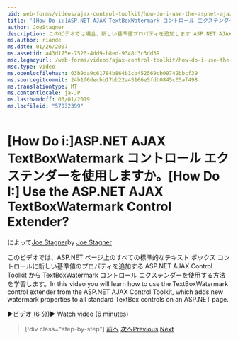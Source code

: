 ```yaml
---
uid: web-forms/videos/ajax-control-toolkit/how-do-i-use-the-aspnet-ajax-textboxwatermark-control-extender
title: '[How Do i:]ASP.NET AJAX TextBoxWatermark コントロール エクステンダーを使用しますか。 | Microsoft Docs'
author: JoeStagner
description: このビデオでは場合、新しい基準値プロパティを追加します ASP.NET AJAX Control Toolkit から TextBoxWatermark コントロール エクステンダーを使用する方法について説明します。 をしています.。
ms.author: riande
ms.date: 01/26/2007
ms.assetid: a43d175e-7526-4dd9-b8ed-9348c3c3dd39
msc.legacyurl: /web-forms/videos/ajax-control-toolkit/how-do-i-use-the-aspnet-ajax-textboxwatermark-control-extender
msc.type: video
ms.openlocfilehash: 03b9da9c61784b864b1cb452569cb09742bbcf39
ms.sourcegitcommit: 24b1f6decbb17bb22a45166e5fdb0845c65af498
ms.translationtype: MT
ms.contentlocale: ja-JP
ms.lasthandoff: 03/01/2019
ms.locfileid: "57032399"
---
```

<a name="how-do-i-use-the-aspnet-ajax-textboxwatermark-control-extender"></a><span data-ttu-id="fbf4e-104">[How Do i:]ASP.NET AJAX TextBoxWatermark コントロール エクステンダーを使用しますか。</span><span class="sxs-lookup"><span data-stu-id="fbf4e-104">[How Do I:] Use the ASP.NET AJAX TextBoxWatermark Control Extender?</span></span>
====================
<span data-ttu-id="fbf4e-105">によって[Joe Stagner](https://github.com/JoeStagner)</span><span class="sxs-lookup"><span data-stu-id="fbf4e-105">by [Joe Stagner](https://github.com/JoeStagner)</span></span>

<span data-ttu-id="fbf4e-106">このビデオでは、ASP.NET ページ上のすべての標準的なテキスト ボックス コントロールに新しい基準値のプロパティを追加する ASP.NET AJAX Control Toolkit から TextBoxWatermark コントロール エクステンダーを使用する方法を学習します。</span><span class="sxs-lookup"><span data-stu-id="fbf4e-106">In this video you will learn how to use the TextBoxWatermark control extender from the ASP.NET AJAX Control Toolkit, which adds new watermark properties to all standard TextBox controls on an ASP.NET page.</span></span>

[<span data-ttu-id="fbf4e-107">&#9654;ビデオ (6 分)</span><span class="sxs-lookup"><span data-stu-id="fbf4e-107">&#9654; Watch video (6 minutes)</span></span>](https://channel9.msdn.com/Blogs/ASP-NET-Site-Videos/how-do-i-use-the-aspnet-ajax-textboxwatermark-control-extender)

> [!div class="step-by-step"]
> <span data-ttu-id="fbf4e-108">[前へ](how-do-i-use-the-aspnet-ajax-cascadingdropdown-control-extender.md)
> [次へ](how-do-i-use-the-aspnet-ajax-popup-control-extender.md)</span><span class="sxs-lookup"><span data-stu-id="fbf4e-108">[Previous](how-do-i-use-the-aspnet-ajax-cascadingdropdown-control-extender.md)
[Next](how-do-i-use-the-aspnet-ajax-popup-control-extender.md)</span></span>
